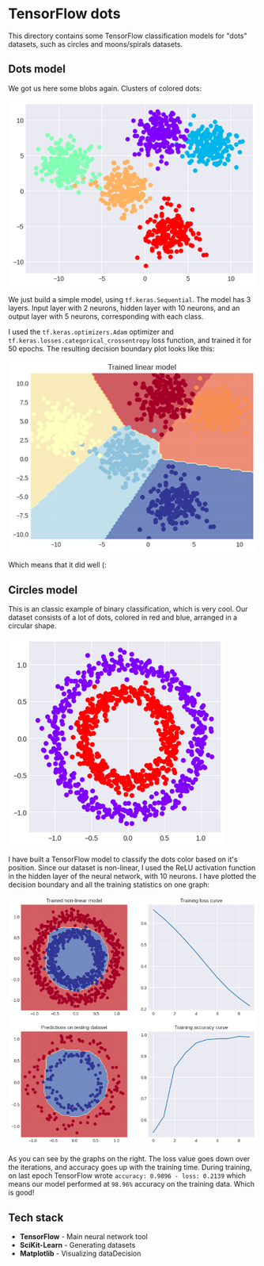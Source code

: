 # TensorFlow dots

This directory contains some TensorFlow classification models for "dots" datasets, such as circles and moons/spirals datasets.

## Dots model

We got us here some blobs again. Clusters of colored dots:

![Blobs dataset](./plots/blobs-dataset.png)

We just build a simple model, using `tf.keras.Sequential`. The model has 3 layers. Input layer with 2 neurons, hidden layer with 10 neurons, and an output layer with 5 neurons, corresponding with each class.

I used the `tf.keras.optimizers.Adam` optimizer and `tf.keras.losses.categorical_crossentropy` loss function, and trained it for 50 epochs. The resulting decision boundary plot looks like this:

![Trained model](./plots/blobs-model-linear.png)

Which means that it did well (:

## Circles model

This is an classic example of binary classification, which is very cool. Our dataset consists of a lot of dots, colored in red and blue, arranged in a circular shape.

![Circles dataset](./plots/circles-dataset.png)

I have built a TensorFlow model to classify the dots color based on it's position. Since our dataset is non-linear, I used the ReLU activation function in the hidden layer of the neural network, with 10 neurons. I have plotted the decision boundary and all the training statistics on one graph:

![Circles model stats](./plots/circles-model-all.png)

As you can see by the graphs on the right. The loss value goes down over the iterations, and accuracy goes up with the training time. During training, on last epoch TensorFlow wrote `accuracy: 0.9896 - loss: 0.2139` which means our model performed at `98.96%` accuracy on the training data. Which is good!

## Tech stack

- **TensorFlow** - Main neural network tool
- **SciKit-Learn** - Generating datasets
- **Matplotlib** - Visualizing dataDecision